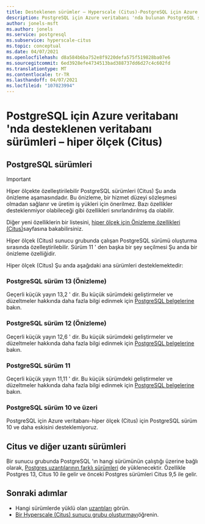 ```yaml
---
title: Desteklenen sürümler – Hyperscale (Citus)-PostgreSQL için Azure veritabanı
description: PostgreSQL için Azure veritabanı 'nda bulunan PostgreSQL sürümleri-hiper ölçek (Citus)
author: jonels-msft
ms.author: jonels
ms.service: postgresql
ms.subservice: hyperscale-citus
ms.topic: conceptual
ms.date: 04/07/2021
ms.openlocfilehash: d8a584b6ba752e8f9220defa575f519828ba07e6
ms.sourcegitcommit: 6ed3928efe4734513bad388737dd6d27c4c602fd
ms.translationtype: MT
ms.contentlocale: tr-TR
ms.lasthandoff: 04/07/2021
ms.locfileid: "107023994"
---
```

# <a name="supported-database-versions-in-azure-database-for-postgresql--hyperscale-citus"></a>PostgreSQL için Azure veritabanı 'nda desteklenen veritabanı sürümleri – hiper ölçek (Citus)

## <a name="postgresql-versions"></a>PostgreSQL sürümleri

> [!IMPORTANT]
> Hiper ölçekte özelleştirilebilir PostgreSQL sürümleri (Citus) Şu anda önizleme aşamasındadır.  Bu önizleme, bir hizmet düzeyi sözleşmesi olmadan sağlanır ve üretim iş yükleri için önerilmez. Bazı özellikler desteklenmiyor olabileceği gibi özellikleri sınırlandırılmış da olabilir.
>
> Diğer yeni özelliklerin bir listesini, [hiper ölçek için Önizleme özellikleri (Citus)](hyperscale-preview-features.md)sayfasına bakabilirsiniz.

Hiper ölçek (Citus) sunucu grubunda çalışan PostgreSQL sürümü oluşturma sırasında özelleştirilebilir. Sürüm 11 ' den başka bir şey seçilmesi Şu anda bir önizleme özelliğidir.

Hiper ölçek (Citus) Şu anda aşağıdaki ana sürümleri desteklemektedir:

### <a name="postgresql-version-13-preview"></a>PostgreSQL sürüm 13 (Önizleme)

Geçerli küçük yayın 13,2 ' dir. Bu küçük sürümdeki geliştirmeler ve düzeltmeler hakkında daha fazla bilgi edinmek için [PostgreSQL belgelerine](https://www.postgresql.org/docs/13/static/release-13-2.html) bakın.

### <a name="postgresql-version-12-preview"></a>PostgreSQL sürüm 12 (Önizleme)

Geçerli küçük yayın 12,6 ' dir. Bu küçük sürümdeki geliştirmeler ve düzeltmeler hakkında daha fazla bilgi edinmek için [PostgreSQL belgelerine](https://www.postgresql.org/docs/12/static/release-12-6.html) bakın.

### <a name="postgresql-version-11"></a>PostgreSQL sürüm 11

Geçerli küçük yayın 11,11 ' dir. Bu küçük sürümdeki geliştirmeler ve düzeltmeler hakkında daha fazla bilgi edinmek için [PostgreSQL belgelerine](https://www.postgresql.org/docs/11/static/release-11-11.html) bakın.

### <a name="postgresql-version-10-and-older"></a>PostgreSQL sürüm 10 ve üzeri

PostgreSQL için Azure veritabanı-hiper ölçek (Citus) için PostgreSQL sürüm 10 ve daha eskisini desteklemiyoruz.

## <a name="citus-and-other-extension-versions"></a>Citus ve diğer uzantı sürümleri

Bir sunucu grubunda PostgreSQL 'ın hangi sürümünün çalıştığı üzerine bağlı olarak, [Postgres uzantılarının farklı sürümleri](concepts-hyperscale-extensions.md) de yüklenecektir.  Özellikle Postgres 13, Citus 10 ile gelir ve önceki Postgres sürümleri Citus 9,5 ile gelir.

## <a name="next-steps"></a>Sonraki adımlar

* Hangi sürümlerde yüklü olan [uzantıları](concepts-hyperscale-extensions.md) görün.
* [Bir Hyperscale (Citus) sunucu grubu oluşturmayı](quickstart-create-hyperscale-portal.md)öğrenin.

